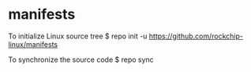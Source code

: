 # manifests

To initialize Linux source tree
$ repo init -u https://github.com/rockchip-linux/manifests

To synchronize the source code
$ repo sync
